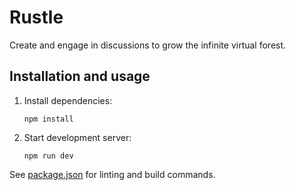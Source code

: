 # Rustle
Create and engage in discussions to grow the infinite virtual forest. 

## Installation and usage
1. Install dependencies:

   ```
   npm install
   ```

2. Start development server:

   ```
   npm run dev
   ```

See [package.json](./package.json) for linting and build commands.
